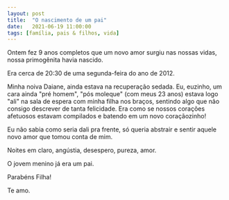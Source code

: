 ```yaml
---
layout: post
title:  "O nascimento de um pai"
date:   2021-06-19 11:00:00
tags: [família, pais & filhos, vida]
---
```


Ontem fez 9 anos completos que um novo amor surgiu nas nossas vidas, nossa primogênita havia nascido.

Era cerca de 20:30 de uma segunda-feira do ano de 2012. 

Minha noiva Daiane, ainda estava na recuperação sedada. Eu, euzinho, um cara ainda "pré homem", "pós moleque" (com meus 23 anos) estava logo "ali" na sala de espera com minha filha nos braços, sentindo algo que não consigo descrever de tanta felicidade. Era como se nossos corações afetuosos estavam compilados e batendo em um novo coraçãozinho!

Eu não sabia como seria dali pra frente, só queria abstrair e sentir aquele novo amor que tomou conta de mim.

Noites em claro, angústia, desespero, pureza, amor. 

O jovem menino já era um pai. 

Parabéns Filha! 

Te amo.